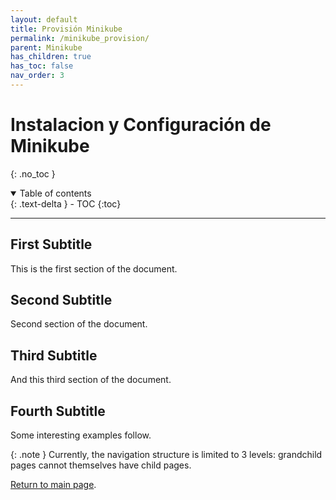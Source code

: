 ```yaml
---
layout: default
title: Provisión Minikube
permalink: /minikube_provision/
parent: Minikube
has_children: true
has_toc: false
nav_order: 3
---
```


# Instalacion y Configuración de Minikube
{: .no_toc }

<details open markdown="block">
  <summary>
    Table of contents
  </summary>
  {: .text-delta }
- TOC
{:toc}
</details>

---
## First Subtitle

This is the first section of the document.
## Second Subtitle

Second section of the document.

## Third Subtitle

And this third section of the document.

## Fourth Subtitle
 
Some interesting examples follow.

{: .note }
Currently, the navigation structure is limited to 3 levels: grandchild pages cannot themselves have child pages.

[Return to main page]({{site.baseurl}}/).